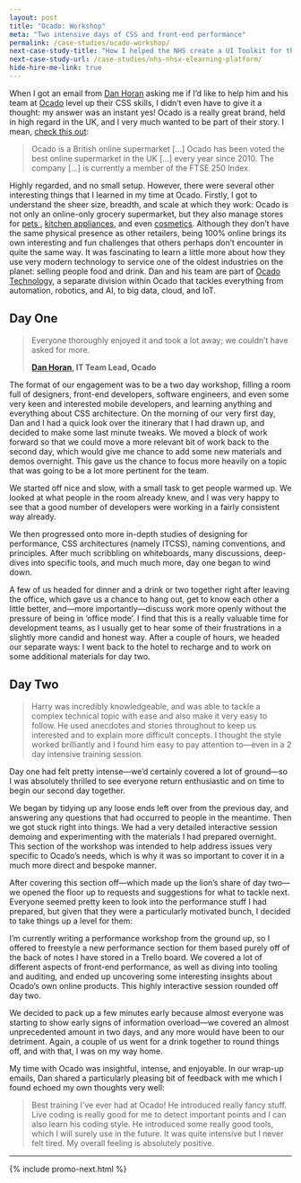 ```yaml
---
layout: post
title: "Ocado: Workshop"
meta: "Two intensive days of CSS and front-end performance"
permalink: /case-studies/ocado-workshop/
next-case-study-title: "How I helped the NHS create a UI Toolkit for their eLearning platform."
next-case-study-url: /case-studies/nhs-nhsx-elearning-platform/
hide-hire-me-link: true
---
```


When I got an email from [Dan Horan](https://twitter.com/danhoran) asking me if
I’d like to help him and his team at [Ocado](https://www.ocado.com/) level up
their CSS skills, I didn’t even have to give it a thought: my answer was an
instant yes! Ocado is a really great brand, held in high regard in the UK, and I
very much wanted to be part of their story. I mean, [check this
out](https://en.m.wikipedia.org/wiki/Ocado):

> Ocado is a British online supermarket […] Ocado has been voted the best online
> supermarket in the UK […] every year since 2010. The company […] is currently
> a member of the FTSE 250 Index.

Highly regarded, and no small setup. However, there were several other
interesting things that I learned in my time at Ocado. Firstly, I got to
understand the sheer size, breadth, and scale at which they work: Ocado is not
only an online-only grocery supermarket, but they also manage stores for [pets
](https://fetch.co.uk), [kitchen appliances](https://sizzle.co.uk), and even
[cosmetics](https://fabled.com). Although they don’t have the same physical
presence as other retailers, being 100% online brings its own interesting and
fun challenges that others perhaps don’t encounter in quite the same way. It was
fascinating to learn a little more about how they use very modern technology to
service one of the oldest industries on the planet: selling people food and
drink. Dan and his team are part of [Ocado
Technology](http://www.ocadotechnology.com/), a separate division within Ocado
that tackles everything from automation, robotics, and AI, to big data, cloud,
and IoT.

## Day One

<blockquote class="pull-quote  pull-quote--context-alt"> <p>Everyone thoroughly
enjoyed it and took a lot away; we couldn’t have asked for more.</p> <b
class="pull-quote__source"><a href="https://twitter.com/danhoran">Dan Horan</a>,
IT Team Lead, Ocado</b> </blockquote>

The format of our engagement was to be a two day workshop, filling a room full
of designers, front-end developers, software engineers, and even some very keen
and interested mobile developers, and learning anything and everything about CSS
architecture. On the morning of our very first day, Dan and I had a quick look
over the itinerary that I had drawn up, and decided to make some last minute
tweaks. We moved a block of work forward so that we could move a more relevant
bit of work back to the second day, which would give me chance to add some new
materials and demos overnight. This gave us the chance to focus more heavily on
a topic that was going to be a lot more pertinent for the team.

We started off nice and slow, with a small task to get people warmed up. We
looked at what people in the room already knew, and I was very happy to see that
a good number of developers were working in a fairly consistent way already.

We then progressed onto more in-depth studies of designing for performance, CSS
architectures (namely ITCSS), naming conventions, and principles. After much
scribbling on whiteboards, many discussions, deep-dives into specific tools, and
much much more, day one began to wind down.

A few of us headed for dinner and a drink or two together right after leaving
the office, which gave us a chance to hang out, get to know each other a little
better, and—more importantly—discuss work more openly without the pressure of
being in ‘office mode’. I find that this is a really valuable time for
development teams, as I usually get to hear some of their frustrations in a
slightly more candid and honest way. After a couple of hours, we headed our
separate ways: I went back to the hotel to recharge and to work on some
additional materials for day two.

## Day Two

<blockquote class="pull-quote  pull-quote--context">
  <p>Harry was incredibly knowledgeable, and was able to tackle a complex
  technical topic with ease and also make it very easy to follow. He used
  anecdotes and stories throughout to keep us interested and to explain more
  difficult concepts. I thought the style worked brilliantly and I found him
  easy to pay attention to—even in a 2 day intensive training session.</p>
</blockquote>

Day one had felt pretty intense—we’d certainly covered a lot of ground—so I was
absolutely thrilled to see everyone return enthusiastic and on time to begin our
second day together.

We began by tidying up any loose ends left over from the previous day, and
answering any questions that had occurred to people in the meantime. Then we got
stuck right into things. We had a very detailed interactive session demoing and
experimenting with the materials I had prepared overnight. This section of the
workshop was intended to help address issues very specific to Ocado’s needs,
which is why it was so important to cover it in a much more direct and bespoke
manner.

After covering this section off—which made up the lion’s share of day two—we
opened the floor up to requests and suggestions for what to tackle next.
Everyone seemed pretty keen to look into the performance stuff I had prepared,
but given that they were a particularly motivated bunch, I decided to take
things up a level for them:

I’m currently writing a performance workshop from the ground up, so I offered to
freestyle a new performance section for them based purely off of the back of
notes I have stored in a Trello board. We covered a lot of different aspects of
front-end performance, as well as diving into tooling and auditing, and ended up
uncovering some interesting insights about Ocado’s own online products. This
highly interactive session rounded off day two.

We decided to pack up a few minutes early because almost everyone was starting
to show early signs of information overload—we covered an almost unprecedented
amount in two days, and any more would have been to our detriment. Again, a
couple of us went for a drink together to round things off, and with that, I was
on my way home.

My time with Ocado was insightful, intense, and enjoyable. In our wrap-up
emails, Dan shared a particularly pleasing bit of feedback with me which I found
echoed my own thoughts very well:

> Best training I’ve ever had at Ocado! He introduced really fancy stuff. Live
> coding is really good for me to detect important points and I can also learn
> his coding style. He introduced some really good tools, which I will surely
> use in the future. It was quite intensive but I never felt tired. My overall
> feeling is absolutely positive.


---

{% include promo-next.html %}
